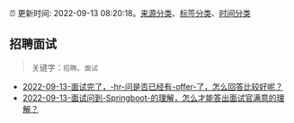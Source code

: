 :alarm_clock: 更新时间: 2022-09-13 08:20:18。[来源分类](../README.md)、[标签分类](../TAGS.md)、[时间分类](../TIMELINE.md)

## 招聘面试


> 关键字：`招聘`、`面试`



- [2022-09-13-面试完了，-hr-问是否已经有-offer-了，怎么回答比较好呢？](https://www.v2ex.com/t/879728) 
- [2022-09-13-面试问到-Springboot-的理解，怎么才能答出面试官满意的理解？](https://www.v2ex.com/t/879704) 